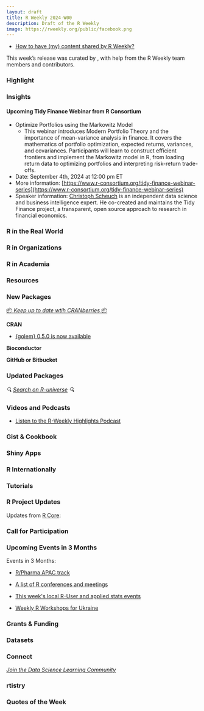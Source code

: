 ```yaml
---
layout: draft
title: R Weekly 2024-W00
description: Draft of the R Weekly
image: https://rweekly.org/public/facebook.png
---
```



+ [How to have (my) content shared by R Weekly?](https://github.com/rweekly/rweekly.org#how-to-have-my-content-shared-by-r-weekly)

This week’s release was curated by [](), with help from the R Weekly team members and contributors.



### Highlight



### Insights

#### Upcoming Tidy Finance Webinar from R Consortium

* Optimize Portfolios using the Markowitz Model
   * This webinar introduces Modern Portfolio Theory and the importance of mean-variance analysis in finance. It covers the mathematics of portfolio optimization, expected returns, variances, and covariances. Participants will learn to construct efficient frontiers and implement the Markowitz model in R, from loading return data to optimizing portfolios and interpreting risk-return trade-offs.
* Date: September 4th, 2024 at 12:00 pm ET
* More information: [https://www.r-consortium.org/tidy-finance-webinar-series](https://www.r-consortium.org/tidy-finance-webinar-series)
* Speaker information: [Christoph Scheuch](https://www.linkedin.com/in/christophscheuch/?originalSubdomain=at) is an independent data science and business intelligence expert. He co-created and maintains the Tidy Finance project, a transparent, open source approach to research in financial economics.

### R in the Real World




### R in Organizations



### R in Academia



### Resources



### New Packages

<!-- <p class="added-hostname"><a href="https://rweekly.org/live" target="_blank" class="externalLink">📦 <i>Go Live for More New Pkgs</i> 📦</a></p> -->
<p class="added-hostname"><a href="https://dirk.eddelbuettel.com/cranberries/cran/new/" target="_blank" class="externalLink">📦 <i>Keep up to date wtih CRANberries</i> 📦</a></p>


**CRAN**

- [{golem} 0.5.0 is now available](https://golemverse.org/news/golem-0.5.0-release-on-cran/)

**Bioconductor**



**GitHub or Bitbucket**



### Updated Packages

<i>🔍 [Search on R-universe](https://r-universe.dev/search/) 🔍</i>

### Videos and Podcasts

+ [Listen to the R-Weekly Highlights Podcast](https://serve.podhome.fm/r-weekly-highlights)


### Gist & Cookbook



### Shiny Apps



### R Internationally



### Tutorials



<!--<div class="post-more-begin></div><div class="post-more-end"></div>-->

### R Project Updates

Updates from [R Core](http://developer.r-project.org/blosxom.cgi/R-devel/NEWS):

### Call for Participation

### Upcoming Events in 3 Months

Events in 3 Months:

+ [R/Pharma APAC track](https://rinpharma.com/post/2024-07-17-apac-track/)

+ [A list of R conferences and meetings](https://jumpingrivers.github.io/meetingsR/events.html)

+ [This week's local R-User and applied stats events](https://community.rstudio.com/c/irl)

+ [Weekly R Workshops for Ukraine](https://sites.google.com/view/dariia-mykhailyshyna/main/r-workshops-for-ukraine)

### Grants & Funding


### Datasets


### Connect

<i>[Join the Data Science Learning Community](https://DSLC.io/)</i>

### rtistry


### Quotes of the Week
